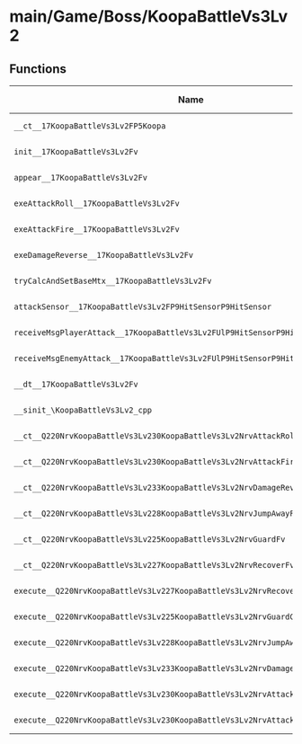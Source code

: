 # main/Game/Boss/KoopaBattleVs3Lv2

## Functions

| Name | Address | Match % |
|------|---------|---------|
| `__ct__17KoopaBattleVs3Lv2FP5Koopa` | `0x8005BD60` | :x: (0.0%) |
| `init__17KoopaBattleVs3Lv2Fv` | `0x8005BDB0` | :x: (0.0%) |
| `appear__17KoopaBattleVs3Lv2Fv` | `0x8005BEC0` | :x: (0.0%) |
| `exeAttackRoll__17KoopaBattleVs3Lv2Fv` | `0x8005BED0` | :x: (0.0%) |
| `exeAttackFire__17KoopaBattleVs3Lv2Fv` | `0x8005BF2C` | :x: (0.0%) |
| `exeDamageReverse__17KoopaBattleVs3Lv2Fv` | `0x8005BF88` | :x: (0.0%) |
| `tryCalcAndSetBaseMtx__17KoopaBattleVs3Lv2Fv` | `0x8005C058` | :x: (0.0%) |
| `attackSensor__17KoopaBattleVs3Lv2FP9HitSensorP9HitSensor` | `0x8005C0AC` | :x: (0.0%) |
| `receiveMsgPlayerAttack__17KoopaBattleVs3Lv2FUlP9HitSensorP9HitSensor` | `0x8005C190` | :x: (0.0%) |
| `receiveMsgEnemyAttack__17KoopaBattleVs3Lv2FUlP9HitSensorP9HitSensor` | `0x8005C2A8` | :x: (0.0%) |
| `__dt__17KoopaBattleVs3Lv2Fv` | `0x8005C38C` | :x: (0.0%) |
| `__sinit_\KoopaBattleVs3Lv2_cpp` | `0x8005C3E4` | :x: (0.0%) |
| `__ct__Q220NrvKoopaBattleVs3Lv230KoopaBattleVs3Lv2NrvAttackRollFv` | `0x8005C430` | :x: (0.0%) |
| `__ct__Q220NrvKoopaBattleVs3Lv230KoopaBattleVs3Lv2NrvAttackFireFv` | `0x8005C440` | :x: (0.0%) |
| `__ct__Q220NrvKoopaBattleVs3Lv233KoopaBattleVs3Lv2NrvDamageReverseFv` | `0x8005C450` | :x: (0.0%) |
| `__ct__Q220NrvKoopaBattleVs3Lv228KoopaBattleVs3Lv2NrvJumpAwayFv` | `0x8005C460` | :x: (0.0%) |
| `__ct__Q220NrvKoopaBattleVs3Lv225KoopaBattleVs3Lv2NrvGuardFv` | `0x8005C470` | :x: (0.0%) |
| `__ct__Q220NrvKoopaBattleVs3Lv227KoopaBattleVs3Lv2NrvRecoverFv` | `0x8005C480` | :x: (0.0%) |
| `execute__Q220NrvKoopaBattleVs3Lv227KoopaBattleVs3Lv2NrvRecoverCFP5Spine` | `0x8005C490` | :x: (0.0%) |
| `execute__Q220NrvKoopaBattleVs3Lv225KoopaBattleVs3Lv2NrvGuardCFP5Spine` | `0x8005C49C` | :x: (0.0%) |
| `execute__Q220NrvKoopaBattleVs3Lv228KoopaBattleVs3Lv2NrvJumpAwayCFP5Spine` | `0x8005C4E0` | :x: (0.0%) |
| `execute__Q220NrvKoopaBattleVs3Lv233KoopaBattleVs3Lv2NrvDamageReverseCFP5Spine` | `0x8005C4EC` | :x: (0.0%) |
| `execute__Q220NrvKoopaBattleVs3Lv230KoopaBattleVs3Lv2NrvAttackFireCFP5Spine` | `0x8005C4F4` | :x: (0.0%) |
| `execute__Q220NrvKoopaBattleVs3Lv230KoopaBattleVs3Lv2NrvAttackRollCFP5Spine` | `0x8005C4FC` | :x: (0.0%) |